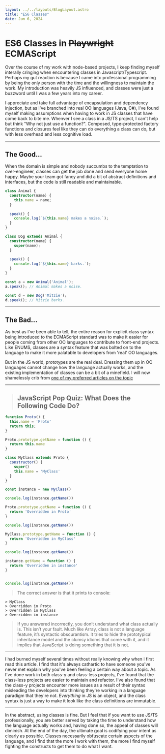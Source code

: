 ```yaml
---
layout: ../../layouts/BlogLayout.astro
title: "ES6 Classes"
date: Jun 6, 2024
---
```


# ES6 Classes in ~~Playwright~~ ECMAScript

Over the course of my work with node-based projects, I keep finding myself interally cringing when encountering classes
in Javascript/Typescript.
Perhaps my gut reaction is because I came into professional programming by being the only person with the time and the
willingness to maintain the work. My introduction was heavily JS influenced, and classes were just a buzzword until I
was a few years into my career.

I appreciate and take full advantage of encapsulation and dependency injection, but as I've branched into real OO
languages (Java, C#), I've found myself making assumptions when having to work in JS classes that have come back to bite
me.
Whenver I see a class in a JS/TS project, I can't help but think "Why not just use a function?". Composed,
type-protected factory functions and closures feel like they can do everything a class can do, but with less overhead
and less cognitive load.

---

## The Good...

When the domain is simple and nobody succumbs to the temptation to over-engineer, classes can get the job done and send
everyone home happy. Maybe your team got fancy and did a bit of abstract definitions and interfaces, but the code is
still readable and maintainable.

```ts
class Animal {
  constructor(name) {
    this.name = name;
  }
  
  speak() {
    console.log(`${this.name} makes a noise.`);
  }
}

class Dog extends Animal {
  constructor(name) {
    super(name);
  }
  
  speak() {
    console.log(`${this.name} barks.`);
  }
}

const a = new Animal('Animal');
a.speak(); // Animal makes a noise.

const d = new Dog('Mitzie');
d.speak(); // Mitzie barks.
```

---

## The Bad...

As best as I've been able to tell, the entire reason for explicit class syntax being introduced to
the ECMAScript standard was to make it easier for people coming from other OO languages to contribute to front-end
projects. Like ENUMS, classes are a syntax feature that was bolted on to the language to make it more palatable to
developers from 'real' OO languages.

But in the JS world, prototypes are the real deal. Dressing them up in OO languages cannot change how the language
actually works, and the existing implementation of classes can be a bit of a minefield. I will now shamelessly crib
from [one of my preferred articles on the topic](https://www.toptal.com/javascript/es6-class-chaos-keeps-js-developer-up)

---

> ## JavaScript Pop Quiz: What Does the Following Code Do?

```js
function Proto() {
  this.name = 'Proto'
  return this;
}

Proto.prototype.getName = function () {
  return this.name
}

class MyClass extends Proto {
  constructor() {
    super()
    this.name = 'MyClass'
  }
}

const instance = new MyClass()

console.log(instance.getName())

Proto.prototype.getName = function () {
  return 'Overridden in Proto'
}

console.log(instance.getName())

MyClass.prototype.getName = function () {
  return 'Overridden in MyClass'
}

console.log(instance.getName())

instance.getName = function () {
  return 'Overridden in instance'
}


console.log(instance.getName())
```

> The correct answer is that it prints to console:
>

```
> MyClass
> Overridden in Proto
> Overridden in MyClass
> Overridden in instance
```

> If you answered incorrectly, you don’t understand what class actually is. This isn’t your fault. Much like Array,
> class is not a language feature, it’s syntactic obscurantism. It tries to hide the prototypical inheritance model and
> the clumsy idioms that come with it, and it implies that JavaScript is doing something that it is not.

---

I had burned myself several times without really knowing why when I first read this article. I find that it's always
cathartic to
have someone you've never met explain why you've been feeling a certain way about a topic. As I've done work in both
class-y and class-less projects, I've found that the class-less projects are easier to maintain and refactor. I've also
found that the class-y projects encounter more issues as a result of their syntax misleading the developers into
thinking they're working in a language paradigm that they're not. *Everything* in JS is an object, and the class syntax
is just a way to make it look like the class definitions are immutable.

---

In the abstract, using classes is fine. But I feel that if you want to use JS/TS professionally, you are better served
by taking the time to understand how the language actually works and, having done so, the appeal of classes will
diminish.
At the end of the day, the ultimate goal is codifying your intent as clearly as possible. Classes necessarily obfuscate
certain aspects of the language, and I find that the more I work with them, the more I find myself fighting the
constructs to get them to do what I want.